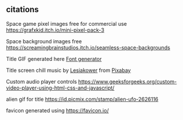 ## citations

Space game pixel images free for commercial use https://grafxkid.itch.io/mini-pixel-pack-3

Space background images free https://screamingbrainstudios.itch.io/seamless-space-backgrounds

Title GIF generated here <a href="https://www.textstudio.com/">Font generator</a>

Title screen chill music by <a href="https://pixabay.com/users/lesiakower-25701529/?utm_source=link-attribution&utm_medium=referral&utm_campaign=music&utm_content=178551">Lesiakower</a> from <a href="https://pixabay.com/music//?utm_source=link-attribution&utm_medium=referral&utm_campaign=music&utm_content=178551">Pixabay</a>

Custom audio player controls https://www.geeksforgeeks.org/custom-video-player-using-html-css-and-javascript/

alien gif for title https://id.picmix.com/stamp/alien-ufo-2626116

favicon generated using https://favicon.io/